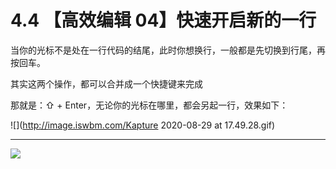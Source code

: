 # 4.4 【高效编辑 04】快速开启新的一行

当你的光标不是处在一行代码的结尾，此时你想换行，一般都是先切换到行尾，再按回车。

其实这两个操作，都可以合并成一个快捷键来完成

那就是：⇧ + Enter，无论你的光标在哪里，都会另起一行，效果如下：

![](http://image.iswbm.com/Kapture 2020-08-29 at 17.49.28.gif)



---

![](https://open.weixin.qq.com/qr/code?username=idealyard)